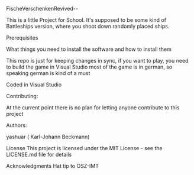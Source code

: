FischeVerschenkenRevived--

This is a little Project for School. It's supposed to be some kind of Battleships version, where you shoot down randomly placed ships.

Prerequisites

What things you need to install the software and how to install them

This repo is just for keeping changes in sync, if you want to play, you need to build the game in Visual Studio
most of the game is in german, so speaking german is kind of a must

Coded in
Visual Studio


Contributing:

At the current point there is no plan for letting anyone contribute to this project

Authors:

yashuar ( Karl-Johann Beckmann) 

License
This project is licensed under the MIT License - see the LICENSE.md file for details

Acknowledgments
Hat tip to OSZ-IMT 
